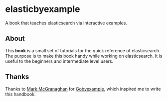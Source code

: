 # elasticbyexample
 A book that teaches elasticsearch via interactive examples.
 
 
## About
  This **book** is a small set of tutorials for the quick reference of elasticsearch. The purpose is to make this book handy while working on elasticsearch. It is useful to the beginners and intermediate level users.

 
## Thanks
  Thanks to [Mark McGranaghan](https://github.com/mmcgrana) for [Gobyexample](https://gobyexample.com), which inspired me to write this handbook.
  

